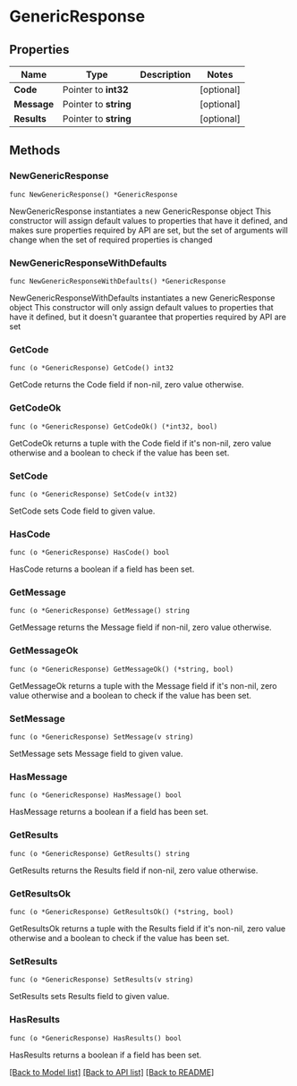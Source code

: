 # GenericResponse

## Properties

Name | Type | Description | Notes
------------ | ------------- | ------------- | -------------
**Code** | Pointer to **int32** |  | [optional] 
**Message** | Pointer to **string** |  | [optional] 
**Results** | Pointer to **string** |  | [optional] 

## Methods

### NewGenericResponse

`func NewGenericResponse() *GenericResponse`

NewGenericResponse instantiates a new GenericResponse object
This constructor will assign default values to properties that have it defined,
and makes sure properties required by API are set, but the set of arguments
will change when the set of required properties is changed

### NewGenericResponseWithDefaults

`func NewGenericResponseWithDefaults() *GenericResponse`

NewGenericResponseWithDefaults instantiates a new GenericResponse object
This constructor will only assign default values to properties that have it defined,
but it doesn't guarantee that properties required by API are set

### GetCode

`func (o *GenericResponse) GetCode() int32`

GetCode returns the Code field if non-nil, zero value otherwise.

### GetCodeOk

`func (o *GenericResponse) GetCodeOk() (*int32, bool)`

GetCodeOk returns a tuple with the Code field if it's non-nil, zero value otherwise
and a boolean to check if the value has been set.

### SetCode

`func (o *GenericResponse) SetCode(v int32)`

SetCode sets Code field to given value.

### HasCode

`func (o *GenericResponse) HasCode() bool`

HasCode returns a boolean if a field has been set.

### GetMessage

`func (o *GenericResponse) GetMessage() string`

GetMessage returns the Message field if non-nil, zero value otherwise.

### GetMessageOk

`func (o *GenericResponse) GetMessageOk() (*string, bool)`

GetMessageOk returns a tuple with the Message field if it's non-nil, zero value otherwise
and a boolean to check if the value has been set.

### SetMessage

`func (o *GenericResponse) SetMessage(v string)`

SetMessage sets Message field to given value.

### HasMessage

`func (o *GenericResponse) HasMessage() bool`

HasMessage returns a boolean if a field has been set.

### GetResults

`func (o *GenericResponse) GetResults() string`

GetResults returns the Results field if non-nil, zero value otherwise.

### GetResultsOk

`func (o *GenericResponse) GetResultsOk() (*string, bool)`

GetResultsOk returns a tuple with the Results field if it's non-nil, zero value otherwise
and a boolean to check if the value has been set.

### SetResults

`func (o *GenericResponse) SetResults(v string)`

SetResults sets Results field to given value.

### HasResults

`func (o *GenericResponse) HasResults() bool`

HasResults returns a boolean if a field has been set.


[[Back to Model list]](../README.md#documentation-for-models) [[Back to API list]](../README.md#documentation-for-api-endpoints) [[Back to README]](../README.md)


